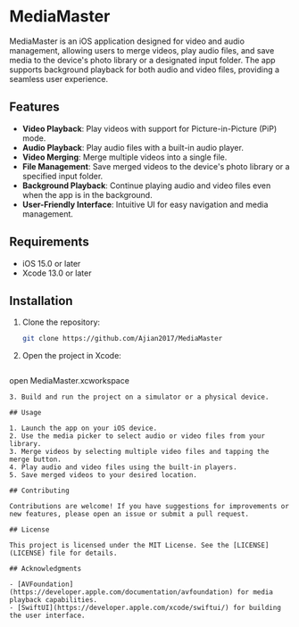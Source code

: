 # MediaMaster

MediaMaster is an iOS application designed for video and audio management, allowing users to merge videos, play audio files, and save media to the device's photo library or a designated input folder. The app supports background playback for both audio and video files, providing a seamless user experience.

## Features

- **Video Playback**: Play videos with support for Picture-in-Picture (PiP) mode.
- **Audio Playback**: Play audio files with a built-in audio player.
- **Video Merging**: Merge multiple videos into a single file.
- **File Management**: Save merged videos to the device's photo library or a specified input folder.
- **Background Playback**: Continue playing audio and video files even when the app is in the background.
- **User-Friendly Interface**: Intuitive UI for easy navigation and media management.

## Requirements

- iOS 15.0 or later
- Xcode 13.0 or later

## Installation

1. Clone the repository:
   ```bash
   git clone https://github.com/Ajian2017/MediaMaster
   ```
2. Open the project in Xcode:
   ```bash
  open MediaMaster.xcworkspace
   ```
3. Build and run the project on a simulator or a physical device.

## Usage

1. Launch the app on your iOS device.
2. Use the media picker to select audio or video files from your library.
3. Merge videos by selecting multiple video files and tapping the merge button.
4. Play audio and video files using the built-in players.
5. Save merged videos to your desired location.

## Contributing

Contributions are welcome! If you have suggestions for improvements or new features, please open an issue or submit a pull request.

## License

This project is licensed under the MIT License. See the [LICENSE](LICENSE) file for details.

## Acknowledgments

- [AVFoundation](https://developer.apple.com/documentation/avfoundation) for media playback capabilities.
- [SwiftUI](https://developer.apple.com/xcode/swiftui/) for building the user interface.

